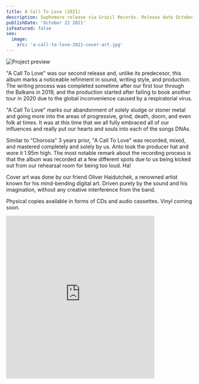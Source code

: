 ```yaml
---
title: A Call To Love (2021)
description: Sophomore release via Grazil Records. Release date October 22nd, 2021.
publishDate: 'October 22 2021'
isFeatured: false
seo:
  image:
    src: 'a-call-to-love-2021-cover-art.jpg'
---
```


![Project preview](/a-call-to-love-2021-cover-art.jpg)

"A Call To Love" was our second release and, unlike its predecesor, this album marks a noticeable refinment in sound, writing style, and production. The writing process was completed sometime after our first tour through the Balkans in 2019, and the production started after failing to book another tour in 2020 due to the global inconvenience caused by a respiratorial virus. 

"A Call To Love" marks our abandonment of solely sludge or stoner metal and going more into the areas of progressive, grind, death, doom, and even folk at times. It was at this time that we all fully embraced all of our influences and really put our hearts and souls into each of the songs DNAs. 

Similar to "Chorosia" 3 years prior, "A Call To Love" was recorded, mixed, and mastered completely and solely by us. Anto took the producer hat and wore it 1.95m high. The most notable remark about the recording process is that the album was recorded at a few different spots due to us being kicked out from our rehearsal room for being too loud. Ha!

Cover art was done by our friend Oliver Haidutchek, a renowned artist known for his mind-bending digital art. Driven purely by the sound and his imagination, without any creative interference from the band. 

Physical copies available in forms of CDs and audio cassettes. Vinyl coming soon.

<iframe style="border: 0; width: 400px; height: 439px;" src="https://bandcamp.com/EmbeddedPlayer/album=1167625178/size=large/bgcol=333333/linkcol=ffffff/artwork=small/transparent=true/" seamless><a href="https://chorosia.bandcamp.com/album/a-call-to-love">A Call To Love by Chorosia</a></iframe>